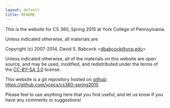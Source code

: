 ```yaml
---
layout: default
title: README
---
```


This is the website for CS 360, Spring 2015 at York College of
Pennsylvania.

Unless indicated otherwise, all materials are

Copyright (c) 2007-2014, David S. Babcock &lt;<dbabcock@ycp.edu>&gt;

Unless indicated otherwise, all of the materials on this website
are open source, and may be used, modified, and redistributed
under the terms of the <a href="http://creativecommons.org/licenses/by-sa/3.0/us/">CC-BY-SA 3.0</a>
license.

This website is a git repository hosted on [github](https://github.com): <https://github.com/ycpcs/cs360-spring2015>

Please feel to use anything here that you find useful,
and let us know if you have any comments or suggestions!
